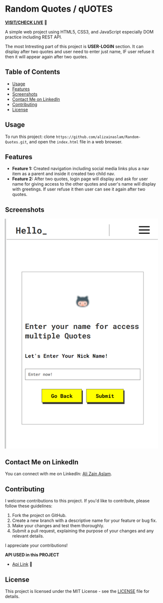 # Random Quotes / qUOTES

**[VISIT/CHECK LIVE](https://alizainaslam.github.io/Random-Quotes/)** 🔗

A simple web project using HTML5, CSS3, and JavaScript especially DOM practice including REST API.

The most Intresting part of this project is **USER-LOGIN** section. It can display after two quotes and user need to enter just name, IF user refuse it then it will appear again after two quotes.

## Table of Contents

- [Usage](#usage)
- [Features](#features)
- [Screenshots](#screenshots)
- [Contact Me on LinkedIn](#contact-me-on-linkedin)
- [Contributing](#contributing)
- [License](#license)

## Usage

To run this project:
clone `https://github.com/alizainaslam/Random-Quotes.git`,
and open the `index.html` file in a web browser.

## Features

- **Feature 1:** Created navigation including social media links plus a nav item as a parent and inside it created two child nav.
- **Feature 2:** After two quotes, login page will display and ask for user name for giving access to the other quotes and user's name will display with greetings. If user refuse it then user can see it again after two quotes.

## Screenshots

![Screenshot](./images/screenShot.png)

## Contact Me on LinkedIn

You can connect with me on LinkedIn: [Ali Zain Aslam](https://www.linkedin.com/in/al%C3%ACzain/).

## Contributing

I welcome contributions to this project. If you'd like to contribute, please follow these guidelines:

1. Fork the project on GitHub.
2. Create a new branch with a descriptive name for your feature or bug fix.
3. Make your changes and test them thoroughly.
4. Submit a pull request, explaining the purpose of your changes and any relevant details.

I appreciate your contributions!

**API USED in this PROJECT**

- [Api Link](https://github.com/lukePeavey/quotable) 🔗

## License

This project is licensed under the MIT License - see the [LICENSE](https://github.com/AleZayn/Random-Quotes/blob/master/LICENSE) file for details.
